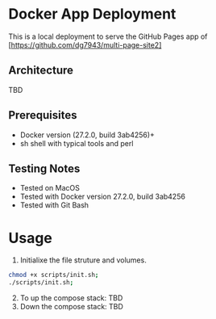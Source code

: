 # Docker App Deployment
This is a local deployment to serve the GitHub Pages app of [https://github.com/dg7943/multi-page-site2]

## Architecture

TBD

## Prerequisites
- Docker version (27.2.0, build 3ab4256)+
- sh shell with typical tools and perl
## Testing Notes
- Tested on MacOS
- Tested with Docker version 27.2.0, build 3ab4256
- Tested with Git Bash

# Usage
1. Initialixe the file struture and volumes.
```bash
chmod +x scripts/init.sh;
./scripts/init.sh;
```

2. To up the compose stack:
    TBD
3. Down the compose stack:
    TBD